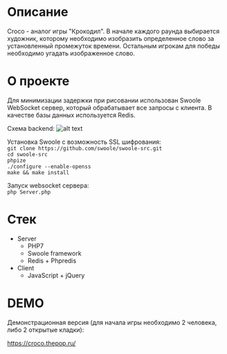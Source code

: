 # Описание

Croco - аналог игры "Крокодил". В начале каждого раунда выбирается художник, которому необходимо изобразить определенное слово за установленный промежуток времени. Остальным игрокам для победы необходимо угадать изображенное слово.

# О проекте

Для минимизации задержки при рисовании использован Swoole WebSocket сервер, который обрабатывает все запросы с клиента. В качестве базы данных используется Redis.

Схема backend:
![alt text](https://i.imgur.com/hNtkxi2.png)

Установка Swoole с возможность SSL шифрования:  
```git clone https://github.com/swoole/swoole-src.git```  
```cd swoole-src```  
```phpize```  
```./configure --enable-openss```  
```make && make install```  

Запуск websocket сервера:  
```php Server.php```


# Стек

* Server
  * PHP7
  * Swoole framework
  * Redis + Phpredis
* Client
  * JavaScript + jQuery
  
# DEMO

Демонстрационная версия (для начала игры необходимо 2 человека, либо 2 открытые кладки):

https://croco.thepop.ru/
